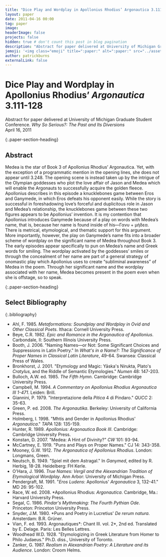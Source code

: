 ```yaml
---
title: "Dice Play and Wordplay in Apollonius Rhodius’ Argonautica 3.111-128"
layout: paper
date: 2011-04-16 00:00
tag: paper
image: 
headerImage: false
projects: false
hidden: true # don't count this post in blog pagination
description: "Abstract for paper delivered at University of Michigan Graduate Student Conference. Why So Serious?: The Past and Its Diversions"
jemoji: '<img class="emoji" title=":paper:" alt=":paper:" src="../assets/images/paper-icon.png" height="20" width="20" align="absmiddle">'
author: patrickburns
externalLink: false
---
```


# Dice Play and Wordplay in Apollonius Rhodius’ *Argonautica* 3.111-128
Abstract for paper delivered at University of Michigan Graduate Student Conference. *Why So Serious?: The Past and Its Diversions*  
April 16, 2011

{:.paper-section-heading}
## Abstract 
Medea is the star of Book 3 of Apollonius Rhodius’ Argonautica. Yet, with the exception of a programmatic mention in the opening lines, she does not appear until 3.248. The opening scene is instead taken up by the intrigue of the Olympian goddesses who plot the love affair of Jason and Medea which will enable the Argonauts to successfully acquire the golden fleece. Apollonius describes in this episode a knucklebones game between Eros and Ganymede, in which Eros defeats his opponent easily. While the story is successful in foreshadowing love’s forceful and duplicitous role in Jason and Medea’s relationship, the knucklebones game between these two figures appears to be Apollonius’ invention. It is my contention that Apollonius introduces Ganymede because of a play on words with Medea’s name, that is, because her name is found inside of his―Γανυ + μήδεα. There is metrical, etymological, and thematic support for this argument. More importantly, however, the play on Ganymede’s name fits into a broader scheme of wordplay on the significant name of Medea throughout Book 3. The early episodes appear specifically to pun on Medea’s name and Greek words for smiling. The wordplay activated by the goddesses’ smiles or through the concealment of her name are part of a general strategy of onomastic play which Apollonius uses to create “subliminal awareness” of Medea in the poem. Through her significant name and the wordplay associated with her name, Medea becomes present in the poem even when she is offstage, so to speak.

{:.paper-section-heading}
## Select Bibliography

{:.bibliography}
- Ahl, F. 1985. *Metaformations: Soundplay and Wordplay in Ovid and Other Classical Poets*. Ithaca: Cornell University Press.
- Beye, C.R. 1982. *Epic and Romance in the *Argonautica* of Apollonius*. Carbondale, Il: Southern Illinois University Press.
- Booth, J. 2006. "Naming Names—or Not: Some Significant Choices and Suppressions in Latin Poetry." In *What's in a Name?: The Significance of Proper Names in Classical Latin Literature*, 49-64. Swansea: Classical Press of Wales.
- Bronkhorst, J. 2001. "Etymology and Magic: Yāska's Nirukta, Plato's *Cratylus*, and the Riddle of Semantic Etymologies." *Numen* 48: 147-203.
- Bulloch, A.W. ed. 1985. *The Fifth Hymn*. Cambridge: Cambridge University Press.
- Campbell, M. 1994. *A Commentary on Apollonius Rhodius *Argonautica* III 1-471*. Leiden: Brill.
- Giannini, P. 1979. "Interpretazione della *Pitica* 4 di Pindaro." *QUCC* 2: 35-63.
- Green, P. ed. 2008. *The Argonautika*. Berkeley: University of California Press.
- Holmberg, I. 1998. "Mhtis and Gender in Apollonius Rhodius' *Argonautica*." *TAPA* 128: 135-159.
- Hunter, R. 1989. *Apollonius: *Argonautica* Book III*. Cambridge: Cambridge University Press.
- Konstan, D. 2007. "Medea: A Hint of Divinity?" *CW* 101: 93-94.
- McCartney, E. 1919. "Puns and Plays on Proper Names." CJ 14: 343-358.
- Mooney, G.W. 1912. *The *Argonautica* of Apollonius Rhodius*. London: Longmans, Green.
- Neutsch, B. 1949. "Spiel mit dem Astragal." In *Ganymed*, edited by R. Herbig, 18-28. Heidelberg: FH Kerle.
- O'Hara, J. 1996. *True Names: Vergil and the Alexandrian Tradition of Etymological Wordplay*. Ann Arbor: University of Michigan Press.
- Pendergraft, M. 1991. "*Eros Ludens*: Apollonius' *Argonautica* 3, 132-41." MD 26: 95-102.
- Race, W. ed. 2008. *Apollonius Rhodius: *Argonautica*. Cambridge, Ma.: Harvard University Press.
- Segal, C. 1986. *Pindar's Mythmaking: The Fourth Pythian Ode*. Princeton: Princeton University Press.
- Snyder, J.M. 1980. *Puns and Poetry in Lucretius' *De rerum natura*. Amsterdam: B.R. Grüner.
- Vian, F. ed. 1993. Argonautiques*: Chant III. vol. 2*, 2nd ed. Translated by E. Delage. Paris: Les Belles Lettres.
- Woodhead W.D. 1928. "Etymologizing in Greek Literature from Homer to Philo Judaeus." Ph.D. diss., University of Toronto.
- Zanker, G. 1987. *Realism in Alexandrian Poetry: A Literature and its Audience*. London: Croom Helms.
